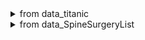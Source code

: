 
<details>
<summary>from data_titanic</summary>
  
|no|Variable|Definition|Key|분석가 의견|
|--|--|--|--|--|
|1|PassengerId|승객들의 unique id||unique id이기에 유의미한 분석 불가|
|2|Pclass|티켓의 클래스|1,2,3|순서형 데이터|
|3|Name|이름||범주형 데이터, 유의미한 분석 불가|
|4|Sex|성별|'male', 'female'|범주형 데이터|
|5|Age|나이|0.17~76|숫자형 데이터 *결측치 처리 필요|
|6|SibSp|함께 탑승한 형제와 배우자의 수|0, 1, 2, 3, 4, 5, 8|순서형 데이터|
|7|Parch|함께 탑승한 부모, 아이의 수|0, 1, 3, 2, 4, 6, 5, 9|순서형 데이터|
|8|Ticket|티켓 번호||범주형 데이터 unique-363|
|9|Fare|탑승료|0~512.329200|연속형 데이터*결측치 처리 필요|
|10|Cabin|객실 번호|'B45', 'E31', 'B57 B59 B63 B66', 'B36', 'A21', 'C78', 'D34','D19', 'A9', 'D15', 'C31', 'C23 C25 C27', 'F G63', 'B61', 'C53','D43', 'C130', 'C132', 'C101', 'C55 C57', 'B71', 'C46', 'C116', 'F', 'A29','G6', 'C6', 'C28', 'C51', 'E46', 'C54', 'C97', 'D22','B10', 'F4', 'E45', 'E52', 'D30', 'B58 B60', 'E34', 'C62 C64','A11', 'B11', 'C80', 'F33', 'C85', 'D37', 'C86', 'D21', 'C89','F E46', 'A34', 'D', 'B26', 'C22 C26', 'B69', 'C32', 'B78','F E57', 'F2', 'A18', 'C106', 'B51 B53 B55', 'D10 D12', 'E60','E50', 'E39 E41', 'B52 B54 B56', 'C39', 'B24', 'D28', 'B41', 'C7','D40', 'D38', 'C105'|범주형 데이터 *이상치(여러 개의 객실 번호가 묶여있는 형태) 처리 필요|
|11|Embarked|탑승 항구|'Q', 'S', 'C'|범주형 데이터|

</details>

<details>
<summary>from data_SpineSurgeryList</summary>
  
|Variable|Definition|정상 범위|Key|분석가 의견|
|--|--|--|--|--|
| 환자ID                 | 환자를 식별하는 고유한 ID                                                                    | 없음                 |||
| Large Lymphocyte       | 혈액 내 큰 림프구 수치를 나타내는 지표                                                      | 1,500-4,500 / μL     ||환자의 수치는 0~90에 몰려 있기에 0~100까지 3 구간으로 나눠서 범주화|
| ODI                    | 척추 통증 장애 지수로, 일상 생활에서 발생하는 제한 정도를 평가하는 지표                        | 0-100                ||0~100까지 5 구간으로 나눠서 범주화|
| 가족력                 | 질병이나 유전적 소인이 부모나 가족 선조에 보이는 경우                                           | 없음(또는 해당 질환) |||
| 간질성폐질환          | 폐 건강 상태를 나타내는 지표                                                                  | 없음 또는 치료 후 정상 |||
| 고혈압여부             | 고혈압 유무를 나타내는 지표                                                                   | 정상: 90/60-120/80 mmHg |||
| 과거수술횟수           | 과거 수술을 받은 횟수를 나타내는 지표                                                         | 0 이상               |||
| 당뇨여부               | 당뇨병 유무를 나타내는 지표                                                                   | 정상: 공복혈당 < 100 mg/dL |||
| 말초동맥질환여부       | 말초 동맥 질환 유무를 나타내는 지표                                                           | 없음 또는 치료 후 정상 |||
| 빈혈여부               | 빈혈 유무를 나타내는 지표                                                                     | 여성: 헤모글로빈 < 12 g/dL |||
| 성별                   | 남성 또는 여성 성별을 나타내는 지표                                                           | 없음                 |||
| 스테로이드치료         | 스테로이드 치료 여부를 나타내는 지표                                                          | 없음 또는 치료 후 정상 |||
| 신부전여부             | 신장 건강 상태를 나타내는 지표                                                                 | 없음 또는 치료 후 정상 |||
| 신장                   | 체내 물질의 정상적인 배설을 도와주는 신장 기능을 나타내는 지표                                 | 여성: 70-140 mL/min/1.73 m² |||
| 심혈관질환            | 심혈관 건강 상태를 나타내는 지표                                                              | 없음 또는 치료 후 정상 |||
| 암발병여부             | 암 발생 여부를 나타내는 지표                                                                   | 없음 또는 발병 후 치료 |||
| 연령                   | 나이를 나타내는 지표                                                                           | 0 이상               |||
| 우울증여부             | 우울증 유무를 나타내는 지표                                                                   | 없음 또는 치료 후 정상 |||
| 입원기간               | 입원한 기간을 나타내는 지표                                                                     | 0 이상               |||
| 입원일자               | 입원일을 나타내는 지표                                                                         | 없음                 |||
| 종양진행여부           | 종양의 진행 상태를 나타내는 지표                                                               | 없음 또는 치료 후 정상 |||
| 직업                   | 환자의 직업을 나타내는 지표                                                                    | 없음 또는 해당 직업   |||
| 체중                   | 체중을 나타내는 지표                                                                           | 정상: 18.5-24.9 kg/m²  |||
| 퇴원일자               | 퇴원일을 나타내는 지표                                                                         | 없음                 |||
| 헤모글로빈수치         | 혈중 헤모글로빈 농도를 나타내는 지표                                                            | 여성: 12-16 g/dL      |||
| 혈전합병증여부         | 혈전 합병증 유무를 나타내는 지표                                                                | 없음 또는 치료 후 정상 |||
| 환자통증정도           | 환자의 통증 정도를 평가하는 지표                                                                 | 0-10(10이 가장 심각)  |||
| 흡연여부               | 흡연 여부를 나타내는 지표                                                                       | 없음 또는 해당 여부   |||
| 통증기간(월)           | 통증이 시작된 지난 기간을 나타내는 지표                                                         | 0 이상               |||
| 수술기법               | 수술 시 사용된 기술을 나타내는 지표                                                            | 없음 또는 해당 기술   |||
| 수술시간               | 수술 소요 시간을 나타내는 지표                                                                  | 0 이상               |||
| 수술실패여부           | 수술 실패 여부를 나타내는 지표                                                                 | 없음 또는 해당 여부   |||
| 수술일자               | 수술을 받은 날짜를 나타내는 지표                                                                | 없음                 |||
| 재발여부               | 척추 통증이 재발되었는지 여부를 나타내는 지표                                                   | 없음 또는 해당 여부   |||
| 혈액형                 | 환자의 혈액형을 나타내는 지표                                                                   | 없음 또는 해당 혈액형 |||
| 전방디스크높이(mm)     | 전방 디스크의 높이를 나타내는 지표                                                              | 0 이상               |||
| 후방디스크높이(mm)     | 후방 디스크의 높이를 나타내는 지표                                                              | 0 이상               |||
| 지방축적도             | 지방 축적 정도를 나타내는 지표                                                                  | 정상: 20-25%          |||
| Instability            | 척추 안정성을 나타내는 지표                                                                     | 없음 또는 해당 여부   |||
| MF + ES                | 혼합 신경병증 및 대량 열 치료(미세파 관리 및 전기 자극)로 수행된 치료법                           | 없음 또는 해당 여부   |||
| Modic change           | 검은색과 밝은색의 조합으로 척추의 변형을 표시하는 방법으로, 척추 통증과 관련이 있을 수 있다. | 없음 또는 해당 여부   |||
| PI                     | 척추 곡률을 나타내는 지표                                                                       | 30-40도              |||
| PT                     | 척추 곡률을 나타내는 지표                                                                       | 13-17도              |||
| Seg Angle(raw)         | 척추 각도를 나타내는 지표                                                                       | 없음                 |||
| Vaccum disc            | Vaccum disk는 디스크의 최종 단계로, 이 상태에서 쉽게 부러져 다른 퇴행성 디스크 질환을 유발한다. | 없음 또는 해당 여부   |||
| 골밀도                 | 골의 밀도를 나타내는 지표                                                                       | 약 1 g/cm³ 이상      |||
| 디스크단면적           | 디스크 단면적을 나타내는 지표                                                                   | 50-200 px²           |||
| 디스크위치             | 디스크의 위치를 나타내는 지표                                                                   | 없음 또는 해당 위치 |||
| 척추이동척도           | 척추 이동 범위를 나타내는 지표                                                                 | 10-15 °             |||
| 척추전방위증           | 척추의 사진에서 전방위증을 발견한 경우의 수준을 나타내는 지표                                   | 없음 또는 해당 위치 |||

</details>
